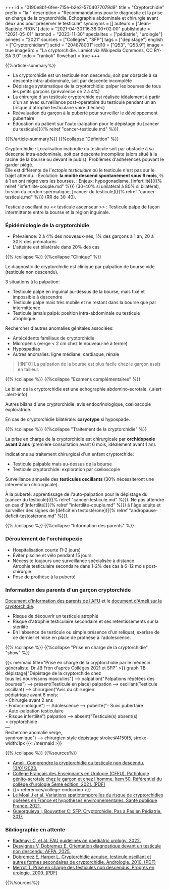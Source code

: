 +++
id = "0190e8bf-6fee-715e-b2e2-5704077079d9"
title = "Cryptorchidie"
prefix = "la "
description = "Recommandations pour le diagnostic et la prise en charge de la cryptorchidie. Echographie abdominale et chirurgie avant deux ans pour préserver le testicule"
synonyms = []
auteurs = ["Jean-Baptiste FRON"]
date = "2021-04-30T16:38:00+02:00"
publishdate = "2021-05-01"
lastmod = "2023-11-30"
specialites = ["pédiatrie", "urologie"]
annees = "2021"
sources = ["Collèges", "SFP"]
tags = ["depistage"]
english = ["Cryptorchidism"]
sctid = "204878001"
icd10 = ["Q53", "Q53.9"]
image = true
imageSrc = "La cryptorchidie. Lamiot via Wikipedia Commons, CC BY-SA 3.0"
todo = "rankok"
flowchart = true
+++

{{%article-summary%}}

- La cryptorchidie est un testicule non descendu, soit par obstacle à sa descente intra-abdominale, soit par descente incomplète
- Dépistage systématique de la cryptorchidie: palper les bourses de tous les petits garçons (prévalence de 2 à 4%)
- La chirurgie d'un testicule cryptorchide est réalisée idéalement à partir d'un an avec surveillance post-opératoire du testicule pendant un an (risque d'atrophie testiculaire voire d'échec)
- Réévaluation du garçon à la puberté pour surveiller le développement pubertaire
- Éducation du patient sur l'auto-palpation pour le dépistage du [cancer du testicule]({{% relref "cancer-testicule.md" %}})

{{%/article-summary%}}
{{%collapse "Définition" %}}

Cryptorchidie
: Localisation inaboutie du testicule soit par obstacle à sa descente intra-abdominale, soit par descente incomplète (alors situé à la racine de la bourse ou devant le pubis). Problèmes d'adhérences pouvant le garder piégé.  
Elle est différente de l'*ectopie testiculaire* où le testicule n'est pas sur le trajet attendu.
: Évolution: **la moitié descend spontanément sous 6 mois**, ⅔ à 1 an ont migré vers les bourses.
: Enjeux: hypogonadisme, [infertilité]({{% relref "infertilite-couple.md" %}}) (30-40% si unilatéral à 80% si bilatéral), torsion du cordon spermatique, [cancer du testicule]({{% relref "cancer-testicule.md" %}}) (RR de 30-40).

Testicule oscillant ou << testicule ascenseur >>
: Testicule palpé de façon intermittente entre la bourse et la région inguinale.

### Épidémiologie de la cryptorchidie

- Prévalence: 2 à 4% des nouveaux-nés, 1% des garçons à 1 an, 20 à 30% des prématurés
- L'atteinte est bilatérale dans 20% des cas

{{% /collapse %}}
{{%collapse "Clinique" %}}

Le diagnostic de cryptorchidie est clinique par palpation de bourse vide (testicule non descendu).

3 situations à la palpation:

- Testicule palpé en inguinal au-dessus de la bourse, mais fixé et impossible à descendre
- Testicule palpé mais très mobile et ne restant dans la bourse que par intermittence
- Testicule jamais palpé: position intra-abdominale ou testicule atrophique.

Rechercher d'autres anomalies génitales associées:

- Antécédents familiaux de cryptorchidie
- Micropénis (verge < 2 cm chez le nouveau-né à terme)
- Hypospadias
- Autres anomalies: ligne médiane, cardiaque, rénale

> [!INFO]
> La palpation de la bourse est plus facile chez le garçon assis en tailleur.

{{% /collapse %}}
{{%collapse "Examens complémentaires" %}}

Le bilan de la cryptorchidie est une échographie abdomino-scrotale.
{.alert .alert-info}

Autres bilans d'une cryptorchidie: avis endocrinologique, cœlioscopie exploratrice.

En cas de cryptorchidie bilatérale: **caryotype** si hypospade.

{{% /collapse %}}
{{%collapse "Traitement de la cryptorchidie" %}}

La prise en charge de la cryptorchidie est chirurgicale par **orchidopexie avant 2 ans** (première consultation avant 6 mois, idéalement avant 1 an).

Indications au traitement chirurgical d'un enfant cryptorchide:

- Testicule palpable mais au-dessus de la bourse
- Testicule cryptorchide: exploration par cœlioscopie

Surveillance annuelle des **testicules oscillants** (30% nécessiteront une intervention chirurgicale).

À la puberté: apprentissage de l'auto-palpation pour le dépistage du [cancer du testicule]({{% relref "cancer-testicule.md" %}}). Ne pas attendre en cas d'[infertilité]({{% relref "infertilite-couple.md" %}}) à l'âge adulte et surveiller des signes de [déficit en testostérone]({{% relref "andropause-deficit-testosterone.md" %}}).

{{% /collapse %}}
{{%collapse "Information des parents" %}}

### Déroulement de l'orchidopexie

- Hospitalisation courte (1-2 jours)
- Éviter piscine et vélo pendant 15 jours
- Nécessite toujours une surveillance spécialisée à distance  
  Atrophie testiculaire secondaire dans 1-2% des cas à 6-12 mois post-chirurgie.
- Pose de prothèse à la puberté

### Information des parents d'un garçon cryptorchide

[Document d'information des parents de l'AFU](https://www.urofrance.org/base-bibliographique/cryptorchidie-intervention-chirurgicale-pour-cryptorchidie) et le [document d'Ameli sur la cryptorchidie](https://www.ameli.fr/assure/sante/themes/cryptorchidie-testicule-non-descendu-ectopie-testiculaire/comprendre-cryptorchidie).

- Risque de découvrir un testicule atrophié
- Risque d'atrophie testiculaire secondaire et ses retentissements sur la stérilité
- En l'absence de testicule ou simple présence d'un reliquat, exérèse de ce dernier et mise en place de prothèse à l'adolescence.

{{% /collapse %}}
{{%collapse "Prise en charge de la cryptorchidie" "show" %}}

{{< mermaid title="Prise en charge de la cryptorchidie par le médecin généraliste. Dr JB Fron d'après Collèges 2021 et SFP" >}}
graph TB
  dépistage["Dépistage de la cryptorchide chez<br>tous les nourrissons masculins"] --> palpation("Palpations répétées des bourses") --> présent(Testicule en place)
    palpation --> oscillant(Testicule oscillant) --> chirurgien("Avis du chirurgien<br>pédiatrique avant 6 mois:<br>- Chirurgie avant 2 ans<br>- Endocrinologue") -- Adolescence --> puberté("- Suivi pubertaire<br>- Auto-palpation testiculaire<br>- Risque infertilité")
    palpation --> absent("Testicule(s) absent(s)<br>= cryptorchidie<br>—<br>Recherche anomalie verge,<br>syndromique") --> chirurgien
  style dépistage stroke:#4150f5, stroke-width:1px
{{< /mermaid >}}

{{% /collapse %}}
{{%sources%}}

- [Ameli. Comprendre la cryptorchidie ou testicule non descendu. 13/01/2023.](https://www.ameli.fr/assure/sante/themes/cryptorchidie-testicule-non-descendu-ectopie-testiculaire/comprendre-cryptorchidie)
- [Collège Français des Enseignants en Urologie (CFEU). Pathologie génito-scrotale chez le garçon et chez l'homme. Item 50. Référentiel du collège d'urologie 5ème édition. 2021. (PDF)](https://www.urofrance.org/wp-content/uploads/2021/11/Item-50-Pathologies-genito-scrotale.pdf)
- {{< references/college-endocrino >}}
- [Le Moal J et al. Variations spatiotemporelles du risque de cryptorchidies opérées en France et hypothèses environnementales. Santé publique France. 2021.](https://www.santepubliquefrance.fr/docs/variations-spatiotemporelles-du-risque-de-cryptorchidies-operees-en-france-et-hypotheses-environnementales)
- [Gueorguieva I, Bouvattier C; SFP. Cryptorchidie. Pas à Pas en Pédiatrie. 2017.](https://pap-pediatrie.fr/endocrinologie/cryptorchidie)

### Bibliographie en attente

- [Radmayr C, et al. EAU guidelines on paediatric urology. 2022.](https://uroweb.org/guidelines/paediatric-urology)
- [Desvignes V, Dobremez E. Orientation diagnostique devant un testicule non descendu. AFPA. 2025.](https://afpa.org/2025/01/09/orientation-diagnostique-devant-un-testicule-non-descendu/)
- [Dobremez E, Harper L. Cryptorchidie acquise, testicule oscillant et autres formes secondaires de cryptorchidie. Andrologie. 2010. (PDF)](https://link.springer.com/content/pdf/10.1007/s12610-010-0095-y.pdf)
- [Merrot T. Prise en charge des testicules non descendus. Progrès en urologie. 2009. (PDF)](https://www.urofrance.org/sites/default/files/fileadmin/documents/data/PU/2009/3247/38905/FR/206489/main.pdf)

{{%/sources%}}
